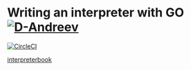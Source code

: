 # Writing an interpreter with GO [![D-Andreev](https://circleci.com/github/D-Andreev/go-interpreter.svg?style=svg)](https://circleci.com/gh/circleci/circleci-docs)
[![CircleCI](https://circleci.com/gh/D-Andreev/go-interpreter/tree/main.svg?style=svg)](https://circleci.com/gh/D-Andreev/go-interpreter/?branch=main)


[interpreterbook](https://interpreterbook.com/)

